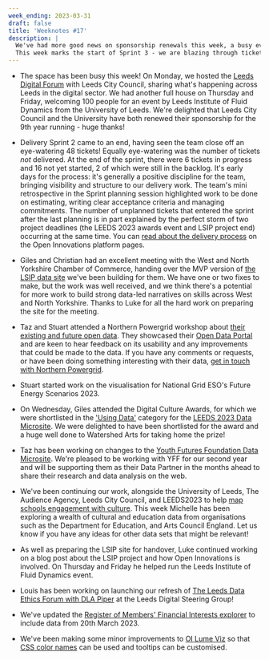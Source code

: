 ```yaml
---
week_ending: 2023-03-31
draft: false
title: 'Weeknotes #17'
description: |
  We've had more good news on sponsorship renewals this week, a busy events space and wrapping up our LSIP project.
  This week marks the start of Sprint 3 - we are blazing through tickets and continually refining our process.
---
```


* The space has been busy this week! On Monday, we hosted the [Leeds Digital Forum](https://twitter.com/eveyroo/status/1640343750982393859?s=20) with Leeds City Council, sharing what's happening across Leeds in the digital sector. We had another full house on Thursday and Friday, welcoming 100 people for an event by Leeds Institute of Fluid Dynamics from the University of Leeds. We're delighted that Leeds City Council and the University have both renewed their sponsorship for the 9th year running - huge thanks! 

* Delivery Sprint 2 came to an end, having seen the team close off an eye-watering 48 tickets! Equally eye-watering was the number of tickets _not_ delivered. At the end of the sprint, there were 6 tickets in progress and 16 not yet started, 2 of which were still in the backlog. It's early days for the process: it's generally a positive discipline for the team, bringing visibility and structure to our delivery work. The team's mini retrospective in the Sprint planning session highlighted work to be done on estimating, writing clear acceptance criteria and managing commitments. The number of unplanned tickets that entered the sprint after the last planning is in part explained by the perfect storm of two project deadlines (the LEEDS 2023 awards event and LSIP project end) occurring at the same time. You can [read about the delivery process](https://open-innovations.github.io/platform/processes/delivery/) on the Open Innovations platform pages. 

* Giles and Christian had an excellent meeting with the West and North Yorkshire Chamber of Commerce, handing over the MVP version of [the LSIP data site](https://open-innovations.github.io/WNYCC-LSIP) we've been building for them. We have one or two fixes to make, but the work was well received, and we think there's a potential for more work to build strong data-led narratives on skills across West and North Yorkshire. Thanks to Luke for all the hard work on preparing the site for the meeting.

* Taz and Stuart attended a Northern Powergrid workshop about [their existing and future open data](https://www.northernpowergrid.com/network-data). They showcased their [Open Data Portal](https://northernpowergrid.opendatasoft.com/pages/home/) and are keen to hear feedback on its usability and any improvements that could be made to the data. If you have any comments or requests, or have been doing something interesting with their data, [get in touch with Northern Powergrid](https://northernpowergrid.opendatasoft.com/pages/contactform/). 

* Stuart started work on the visualisation for National Grid ESO's Future Energy Scenarios 2023.

* On Wednesday, Giles attended the Digital Culture Awards, for which we were shortlisted in the ['Using Data'](https://digitalculturenetwork.org.uk/awards/2023-using-data/) category for the [LEEDS 2023 Data Microsite](https://data.leeds2023.co.uk/). We were delighted to have been shortlisted for the award and a huge well done to Watershed Arts for taking home the prize! 

* Taz has been working on changes to the [Youth Futures Foundation Data Microsite](https://data.youthfuturesfoundation.org/). We're pleased to be working with YFF for our second year and will be supporting them as their Data Partner in the months ahead to share their research and data analysis on the web. 

* We've been continuing our work, alongside the University of Leeds, The Audience Agency, Leeds City Council, and LEEDS2023 to help [map schools engagement with culture](https://open-innovations.github.io/leeds-schools-cultural-engagement/). This week Michelle has been exploring a wealth of cultural and education data from organisations such as the Department for Education, and Arts Council England. Let us know if you have any ideas for other data sets that might be relevant!

* As well as preparing the LSIP site for handover, Luke continued working on a blog post about the LSIP project and how Open Innovations is involved. On Thursday and Friday he helped run the Leeds Institute of Fluid Dynamics event.

* Louis has been working on launching our refresh of [The Leeds Data Ethics Forum with DLA Piper](https://www.eventbrite.co.uk/e/leeds-data-ethics-forum-hosted-by-open-innovations-and-dla-piper-tickets-596697938597) at the Leeds Digital Steering Group!

* We've updated the [Register of Members' Financial Interests explorer](https://open-innovations.org/projects/RMFI/) to include data from 20th March 2023.

* We've been making some minor improvements to [OI Lume Viz](https://open-innovations.github.io/oi-lume-charts/samples/) so that [CSS color names](https://www.tutorialrepublic.com/css-reference/css-color-names.php) can be used and tooltips can be customised.
